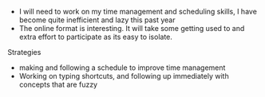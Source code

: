 - I will need to work on my time management and scheduling skills, I have become
quite inefficient and lazy this past year
- The online format is interesting.  It will take some getting used to and extra
effort to participate as its easy to isolate.

Strategies
- making and following a schedule to improve time management
- Working on typing shortcuts, and following up immediately with concepts that are fuzzy
